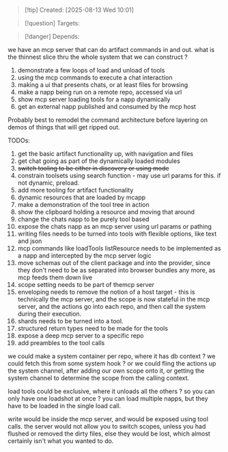 
>[!tip] Created: [2025-08-13 Wed 10:01]

>[!question] Targets: 

>[!danger] Depends: 

we have an mcp server that can do artifact commands in and out.
what is the thinnest slice thru the whole system that we can construct ?

1. demonstrate a few loops of load and unload of tools
2. using the mcp commands to execute a chat interaction
3. making a ui that presents chats, or at least files for browsing
4. make a napp being run on a remote repo, accessed via url
5. show mcp server loading tools for a napp dynamically
6. get an external napp published and consumed by the mcp host

Probably best to remodel the command architecture before layering on demos of things that will get ripped out.

TODOs:
1. get the basic artifact functionality up, with navigation and files
2. get chat going as part of the dynamically loaded modules
3. ~~switch tooling to be either in discovery or using mode~~
4. constrain toolsets using search function - may use url params for this.  if not dynamic, preload.
5. add more tooling for artifact functionality
6. dynamic resources that are loaded by mcapp
7. make a demonstration of the tool tree in action
8. show the clipboard holding a resource and moving that around
9. change the chats napp to be purely tool based
10. expose the chats napp as an mcp server using url params or pathing
11. writing files needs to be turned into tools with flexible options, like text and json
12. mcp commands like loadTools listResource needs to be implemented as a napp and intercepted by the mcp server logic
13. move schemas out of the client package and into the provider, since they don't need to be as separated into browser bundles any more, as mcp feeds them down live
14. scope setting needs to be part of themcp server
15. enveloping needs to remove the notion of a host target - this is technically the mcp server, and the scope is now stateful in the mcp server, and the actions go into each repo, and then call the system during their execution.
16. shards needs to be turned into a tool.
17. structured return types need to be made for the tools
18. expose a deep mcp server to a specific repo
19. add preambles to the tool calls



we could make a system container per repo, where it has db context ? we could fetch this from some system hook ?
or we could fling the actions up the system channel, after adding our own scope onto it, or getting the system channel to determine the scope from the calling context.

load tools could be exclusive, where it unloads all the others ? so you can only have one loadshot at once ? you can load multiple napps, but they have to be loaded in the single load call.

write would be inside the mcp server, and would be exposed using tool calls.
the server would not allow you to switch scopes, unless you had flushed or removed the dirty files, else they would be lost, which almost certainly isn't what you wanted to do.

